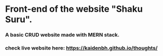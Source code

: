 # Front-end of the website "Shaku Suru". 
### A basic CRUD website made with MERN stack. 
### check live website here: https://kaidenbh.github.io/thoughts/
